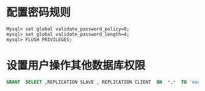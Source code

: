 # 配置密码规则

```mysql
Mysql> set global validate_password_policy=0;
mysql> set global validate_password_length=4;
mysql> FLUSH PRIVILEGES;
```

# 设置用户操作其他数据库权限

```sql
GRANT  SELECT ,REPLICATION SLAVE , REPLICATION CLIENT  ON  *.*  TO 'maxwell'@'%';
```


